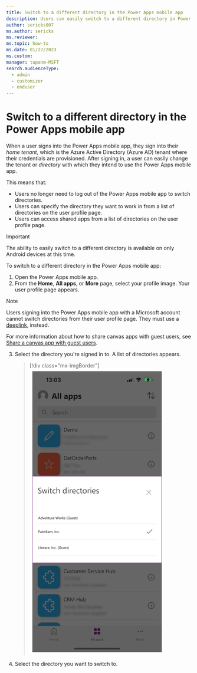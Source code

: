 ```yaml
---
title: Switch to a different directory in the Power Apps mobile app
description: Users can easily switch to a different directory in Power Apps mobile.
author: sericks007
ms.author: sericks
ms.reviewer: 
ms.topic: how-to
ms.date: 01/27/2023
ms.custom: 
manager: tapanm-MSFT
search.audienceType: 
  - admin
  - customizer
  - enduser
---
```


# Switch to a different directory in the Power Apps mobile app

When a user signs into the Power Apps mobile app, they sign into their *home tenant*, which is the Azure Active Directory (Azure AD) tenant where their credentials are provisioned. After signing in, a user can easily change the tenant or *directory* with which they intend to use the Power Apps mobile app. 

This means that:

- Users no longer need to log out of the Power Apps mobile app to switch directories.
- Users can specify the directory they want to work in from a list of directories on the user profile page.
- Users can access shared apps from a list of directories on the user profile page.

> [!Important]
> The ability to easily switch to a different directory is available on only Android devices at this time.

To switch to a different directory in the Power Apps mobile app:

1. Open the Power Apps mobile app.
2. From the **Home**, **All apps**, or **More** page, select your profile image. Your user profile page appears.

  > [!Note]
  > Users signing into the Power Apps mobile app with a Microsoft account cannot switch directories from their user profile page. They must use a [deeplink](mobile-deep-links.md), instead.
  > 
  > For more information about how to share canvas apps with guest users, see [Share a canvas app with guest users](../maker/canvas-apps/share-app-guests.md#in-power-apps-mobile-how-does-a-guest-see-apps-in-the-guest-tenant).

3. Select the directory you're signed in to. A list of directories appears.
    
    > [!div class="mx-imgBorder"] 
    > ![A list of directories.](media/tenant-switcher.png "A list of directories.")
   
4. Select the directory you want to switch to.



